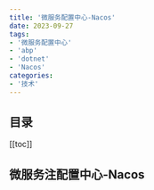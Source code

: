 ```yaml
---
title: '微服务配置中心-Nacos'
date: 2023-09-27  
tags:
- '微服务配置中心'
- 'abp'
- 'dotnet'
- 'Nacos'
categories:
- '技术'
---
```


## 目录
[[toc]]

## 微服务注配置中心-Nacos
